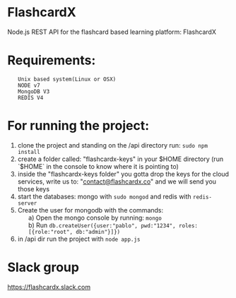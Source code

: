 # FlashcardX
Node.js REST API for the flashcard based learning platform: FlashcardX
# Requirements:
<ul>
    
    Unix based system(Linux or OSX)
    NODE v7
    MongoDB V3
    REDIS V4 
</ul>


# For running the project:
1) clone the project and standing on the /api directory run: `sudo npm install`
2) create a folder called: "flashcardx-keys" in your $HOME directory (run `$HOME` in the console to know where it is pointing to)
3) inside the "flashcardx-keys folder" you gotta drop the keys for the cloud services, write us to: "contact@flashcardx.co" and we will send you those keys  
4) start the databases: mongo with `sudo mongod` and redis with `redis-server`  
5) Create the user for mongodb with the commands:  
            <ul>
            a) Open the mongo console by running: `mongo`  
            b) Run `db.createUser({user:"pablo", pwd:"1234", roles:[{role:"root", db:"admin"}]})`  
            </ul>
6) in /api dir run the project with `node app.js`



# Slack group
https://flashcardx.slack.com

